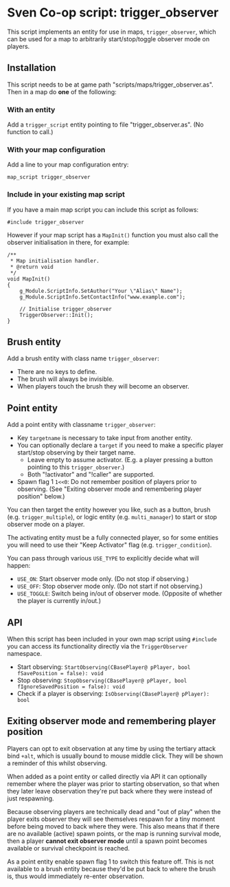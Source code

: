 # Sven Co-op script: trigger_observer

This script implements an entity for use in maps, `trigger_observer`, which can be used for a map to arbitrarily start/stop/toggle observer mode on players.

## Installation

This script needs to be at game path "scripts/maps/trigger_observer.as". Then in a map do **one** of the following:

### With an entity

Add a `trigger_script` entity pointing to file "trigger_observer.as". (No function to call.)

### With your map configuration

Add a line to your map configuration entry:

```
map_script trigger_observer
```

### Include in your existing map script

If you have a main map script you can include this script as follows:

```
#include trigger_observer
```

However if your map script has a `MapInit()` function you must also call the observer initialisation in there, for example:

```
/**
 * Map initialisation handler.
 * @return void
 */
void MapInit()
{
    g_Module.ScriptInfo.SetAuthor("Your \"Alias\" Name");
    g_Module.ScriptInfo.SetContactInfo("www.example.com");

    // Initialise trigger_observer
    TriggerObserver::Init();
}
```

## Brush entity

Add a brush entity with class name `trigger_observer`:

* There are no keys to define.
* The brush will always be invisible.
* When players touch the brush they will become an observer.

## Point entity

Add a point entity with classname `trigger_observer`:

* Key `targetname` is necessary to take input from another entity.
* You can optionally declare a `target` if you need to make a specific player start/stop observing by their target name.
    * Leave empty to assume activator. (E.g. a player pressing a button pointing to this `trigger_observer`.)
    * Both "!activator" and "!caller" are supported.
* Spawn flag 1 `1<<0`: Do not remember position of players prior to observing. (See "Exiting observer mode and remembering player position" below.)

You can then target the entity however you like, such as a button, brush (e.g. `trigger_multiple`), or logic entity (e.g. `multi_manager`) to start or stop observer mode on a player.

The activating entity must be a fully connected player, so for some entities you will need to use their "Keep Activator" flag (e.g. `trigger_condition`).

You can pass through various `USE_TYPE` to explicitly decide what will happen:

* `USE_ON`: Start observer mode only. (Do not stop if observing.)
* `USE_OFF`: Stop observer mode only. (Do not start if not observing.)
* `USE_TOGGLE`: Switch being in/out of observer mode. (Opposite of whether the player is currently in/out.)

## API

When this script has been included in your own map script using `#include` you can access its functionality directly via the `TriggerObserver` namespace.

* Start observing: `StartObserving(CBasePlayer@ pPlayer, bool fSavePosition = false): void`
* Stop observing: `StopObserving(CBasePlayer@ pPlayer, bool fIgnoreSavedPosition = false): void`
* Check if a player is observing: `IsObserving(CBasePlayer@ pPlayer): bool`

## Exiting observer mode and remembering player position

Players can opt to exit observation at any time by using the tertiary attack bind `+alt`, which is usually bound to mouse middle click. They will be shown a reminder of this whilst observing.

When added as a point entity or called directly via API it can optionally remember where the player was prior to starting observation, so that when they later leave observation they're put back where they were instead of just respawning.

Because observing players are technically dead and "out of play" when the player exits observer they will see themselves respawn for a tiny moment before being moved to back where they were. This also means that if there are no available (active) spawn points, or the map is running survival mode, then a player **cannot exit observer mode** until a spawn point becomes available or survival checkpoint is reached.

As a point entity enable spawn flag 1 to switch this feature off. This is not available to a brush entity because they'd be put back to where the brush is, thus would immediately re-enter observation.
